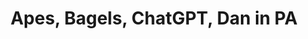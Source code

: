 ---
posted: true
guid: "E5B94E39-775C-4D0F-9648-8558D72F0F47"
title: "Apes, Bagels, ChatGPT, Dan in PA"
description: "Dan and Will live! Get the inside scoop on NFTs, blockchain, and ChatGPT. Explore the potential of using ChatGPT and neural applications for blockchain, discover why some luxury brands embrace counterfeit goods, and see the Bored Bagels unboxing and NFT sticker boards. #NFT #blockchain #GPT"
pubDate: "Fri, 30 Dec 2022 18:00:00 -0500"
itunes-explicit: "no"
itunes-episode: 55
itunes-episodeType: full

# More info
youtube-full: https://youtu.be/q5d8LdVj5BA
discussion: https://twitter.com/fulldecent/status/1609014481199169540

# Timeline
timeline:
  - seconds: 0
    title: Intro
  - seconds: 40
    title: The secret box
  - seconds: 55
    title: NFT live shopping?
  - seconds: 91
    title: Newsworthy?
  - seconds: 409
    title: What blockchain things should we do with GPT?
  - seconds: 482
    title: Can GitHub Copilot write Solidity?
  - seconds: 690
    title: The other neural network tool for NFTs
  - seconds: 764
    title: Do creators really want art generators?
  - seconds: 1067
    title: How do we make everything into NFTs?
  - seconds: 1159
    title: NFT supply chain for everything
  - seconds: 1218
    title: Some luxury brands WANT counterfeit goods
  - seconds: 1303
    title: Bored Bagels unboxing
  - seconds: 1396
    title: The NFT sticker board
  - seconds: 1402
    title: Ella's first cameo
  - seconds: 1461
    title: Bill's first cameo
  - seconds: 1466
    title: How did Su Squares get PO BOX 123?
  - seconds: 1733
    title: Can/should you build a business on the Bored Ape brand?
  - seconds: 1792
    title: Value proposition of BAYC versus CryptoPunks
  - seconds: 2047
    title: How does artist dilution affect current collectors?
  - seconds: 2172
    title: The Reddit NFT avatars


# File information
enclosure-url: "https://media.phor.net/csh/2022-12-20-episode-55.m4a"
enclosure-length: 49661341
enclosure-type: "audio/x-m4a"
itunes-duration: 2449

# CSH information
badges: []
---